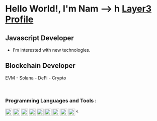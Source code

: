 # Hello World!, I'm Nam --> h <a href="ttps://layer3.xyz/phnam.eth" target="_blank">Layer3 Profile</a>
## Javascript Developer
- I'm interested with new technologies.

## Blockchain Developer
EVM - Solana - DeFi - Crypto

<br />

### Programming Languages and Tools :
<p>

  <img align="left" alt="javascript" width="22px" src="https://seeklogo.com/images/J/javascript-js-logo-2949701702-seeklogo.com.png" />
  <img align="left" alt="typescript" width="22px" src="https://seeklogo.com/images/T/typescript-logo-B29A3F462D-seeklogo.com.png" />
  <img align="left" alt="node-icon" width="22px" src="https://www.vectorlogo.zone/logos/nodejs/nodejs-icon.svg" />
  <img align="left" alt="react-icon" width="22px" src="https://www.vectorlogo.zone/logos/reactjs/reactjs-icon.svg" />
  <img align="left" alt="graphql" width="22px" src="https://www.vectorlogo.zone/logos/graphql/graphql-icon.svg" />
  <img align="left" alt="postgres" width="22px" src="https://www.vectorlogo.zone/logos/postgresql/postgresql-icon.svg" />
  <img align="left" alt="hasura" width="22px" src="https://www.vectorlogo.zone/logos/hasuraio/hasuraio-icon.svg" />
  <img align="left" alt="firebase" width="22px" src="https://www.vectorlogo.zone/logos/firebase/firebase-icon.svg" />
  <img align="left" alt="firebase" width="22px" src="https://www.vectorlogo.zone/logos/rust-lang/rust-lang-icon.svg" />
  <img align="left" alt="solidity" width="12px" src="https://seeklogo.com/images/S/solidity-logo-D29CC3EB00-seeklogo.com.png?v=637807957510000000" />
</p>
